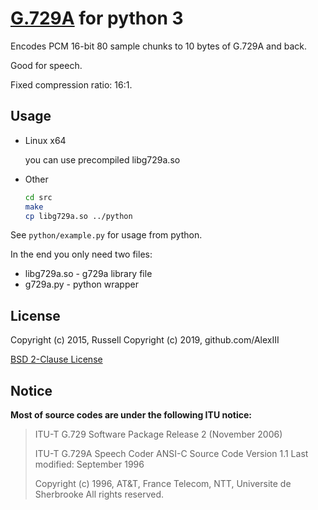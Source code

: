 # [G.729А](https://en.wikipedia.org/wiki/G.729#G.729_Annex_A) for python 3

Encodes PCM 16-bit 80 sample chunks to 10 bytes of G.729А and back.

Good for speech.

Fixed compression ratio: 16:1.

## Usage

- Linux x64

  you can use precompiled libg729a.so

- Other

  ```bash
  cd src
  make
  cp libg729a.so ../python
  ```

See `python/example.py` for usage from python.

In the end you only need two files: 

- libg729a.so - g729a library file
- g729a.py - python wrapper

## License

Copyright (c) 2015, Russell
Copyright (c) 2019, github.com/AlexIII

[BSD 2-Clause License](LICENSE)

## Notice

**Most of source codes are under the following ITU notice:**

> ITU-T G.729 Software Package Release 2 (November 2006)
> 
> ITU-T G.729A Speech Coder    ANSI-C Source Code
> Version 1.1    Last modified: September 1996
> 
> Copyright (c) 1996,
> AT&T, France Telecom, NTT, Universite de Sherbrooke
> All rights reserved.
